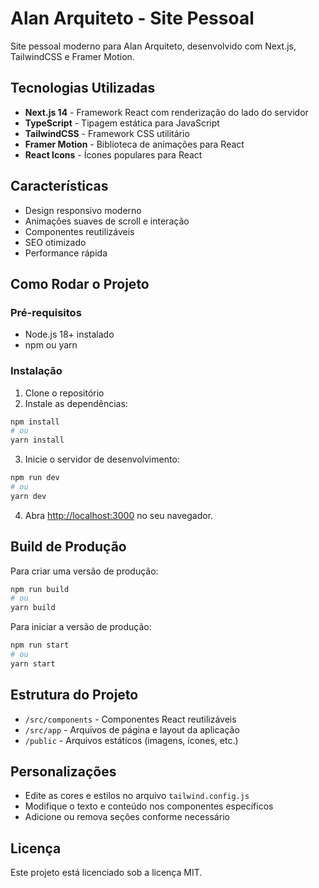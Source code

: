 # Alan Arquiteto - Site Pessoal

Site pessoal moderno para Alan Arquiteto, desenvolvido com Next.js, TailwindCSS e Framer Motion.

## Tecnologias Utilizadas

- **Next.js 14** - Framework React com renderização do lado do servidor
- **TypeScript** - Tipagem estática para JavaScript
- **TailwindCSS** - Framework CSS utilitário
- **Framer Motion** - Biblioteca de animações para React
- **React Icons** - Ícones populares para React

## Características

- Design responsivo moderno
- Animações suaves de scroll e interação
- Componentes reutilizáveis
- SEO otimizado
- Performance rápida

## Como Rodar o Projeto

### Pré-requisitos

- Node.js 18+ instalado
- npm ou yarn

### Instalação

1. Clone o repositório
2. Instale as dependências:

```bash
npm install
# ou
yarn install
```

3. Inicie o servidor de desenvolvimento:

```bash
npm run dev
# ou
yarn dev
```

4. Abra [http://localhost:3000](http://localhost:3000) no seu navegador.

## Build de Produção

Para criar uma versão de produção:

```bash
npm run build
# ou
yarn build
```

Para iniciar a versão de produção:

```bash
npm run start
# ou
yarn start
```

## Estrutura do Projeto

- `/src/components` - Componentes React reutilizáveis
- `/src/app` - Arquivos de página e layout da aplicação
- `/public` - Arquivos estáticos (imagens, ícones, etc.)

## Personalizações

- Edite as cores e estilos no arquivo `tailwind.config.js`
- Modifique o texto e conteúdo nos componentes específicos
- Adicione ou remova seções conforme necessário

## Licença

Este projeto está licenciado sob a licença MIT.
